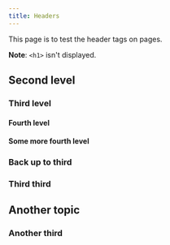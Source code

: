 ```yaml
---
title: Headers
---
```


This page is to test the header tags on pages. 

**Note**: `<h1>` isn't displayed. 

## Second level 

### Third level 

#### Fourth level

#### Some more fourth level

### Back up to third

### Third third

## Another topic 

### Another third




